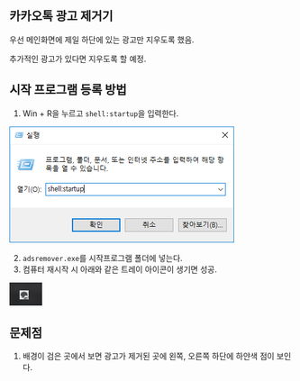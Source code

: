 ## 카카오톡 광고 제거기

우선 메인화면에 제일 하단에 있는 광고만 지우도록 했음.

추가적인 광고가 있다면 지우도록 할 예정.

## 시작 프로그램 등록 방법

1. Win + R을 누르고 `shell:startup`을 입력한다.

![startup](images/kako_1.png)

2. `adsremover.exe`를 시작프로그램 폴더에 넣는다.
3. 컴퓨터 재시작 시 아래와 같은 트레이 아이콘이 생기면 성공.

![trayicon](images/kako_2.png)

## 문제점

1. 배경이 검은 곳에서 보면 광고가 제거된 곳에 왼쪽, 오른쪽 하단에 하얀색 점이 보인다.